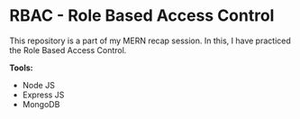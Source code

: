 # RBAC - Role Based Access Control
This repository is a part of my MERN recap session. In this, I have practiced the Role Based Access Control.

**Tools:**
- Node JS
- Express JS
- MongoDB
